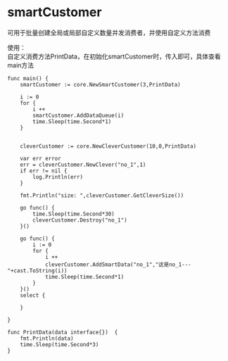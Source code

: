 # smartCustomer

可用于批量创建全局或局部自定义数量并发消费者，并使用自定义方法消费  

使用：  
自定义消费方法PrintData，在初始化smartCustomer时，传入即可，具体查看main方法



    func main() {
	    smartCustomer := core.NewSmartCustomer(3,PrintData)

	    i := 0
        for {
            i ++
            smartCustomer.AddDataQueue(i)
            time.Sleep(time.Second*1)
        }
        
        
        cleverCustomer := core.NewCleverCustomer(10,0,PrintData)
        
        var err error
        err = cleverCustomer.NewClever("no_1",1)
        if err != nil {
            log.Println(err)
        }
    
        fmt.Println("size: ",cleverCustomer.GetCleverSize())
    
        go func() {
            time.Sleep(time.Second*30)
            cleverCustomer.Destroy("no_1")
        }()
    
        go func() {
            i := 0
            for {
                i ++
                cleverCustomer.AddSmartData("no_1","这是no_1---"+cast.ToString(i))
                time.Sleep(time.Second*1)
            }
        }()
        select {
    
        }

    }

    func PrintData(data interface{})  {
    	fmt.Println(data)
    	time.Sleep(time.Second*3)
    }
